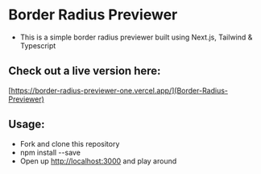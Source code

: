 # Border Radius Previewer

- This is a simple border radius previewer built using Next.js, Tailwind & Typescript

## Check out a live version here:

[https://border-radius-previewer-one.vercel.app/](Border-Radius-Previewer)

## Usage:

- Fork and clone this repository
- npm install --save
- Open up [http://localhost:3000](http://localhost:3000) and play around
